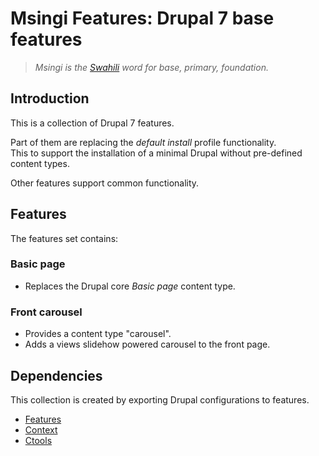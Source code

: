 Msingi Features: Drupal 7 base features
=======================================
> _Msingi is the [Swahili](http://en.bab.la/dictionary/swahili-english/msingi) word for base, primary, foundation._

Introduction
------------
This is a collection of Drupal 7 features.

Part of them are replacing the _default install_ profile functionality.  
This to support the installation of a minimal Drupal without pre-defined content types.

Other features support common functionality.


Features
--------
The features set contains:

### Basic page
* Replaces the Drupal core _Basic page_ content type.

### Front carousel
* Provides a content type "carousel".
* Adds a views slidehow powered carousel to the front page.



Dependencies
------------
This collection is created by exporting Drupal configurations to features.

* [Features](http://drupal.org/project/features)
* [Context](http://drupal.org/project/context)
* [Ctools](http://drupal.org/project/ctools)
